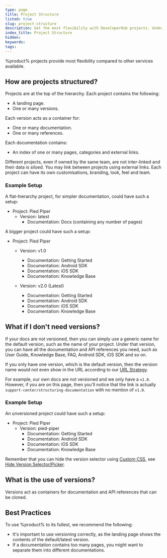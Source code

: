 ```yaml
---
type: page
title: Project Structure
listed: true
slug: project-structure
description: Get the most flexibility with DeveloperHub projects. Understand how projects are structured with landing pages, versions, documentation, and references. Customize branding, look, and team. Learn the best practices for versioning and organizing your docs effectively.
index_title: Project Structure
hidden: 
keywords: 
tags: 
---
```



%product% projects provide most flexibility compared to other services available.

## How are projects structured?

Projects are at the top of the hierarchy. Each project contains the following:

- A landing page.
- One or many versions.

Each version acts as a container for:

- One or many documentation.
- One or many references.

Each documentation contains:

- An index of one or many pages, categories and external links.

Different projects, even if owned by the same team, are not inter-linked and their data is siloed. You may link between projects using external links. Each project can have its own customisations, branding, look, feel and team.

### Example Setup

A flat-hierarchy project, for simpler documentation, could have such a setup:

- Project: Pied Piper
    - Version: latest
        - Documentation: Docs (containing any number of pages)

A bigger project could have such a setup:

- Project: Pied Piper
    - Version: v1.0
        - Documentation: Getting Started
        - Documentation: Android SDK
        - Documentation: iOS SDK
        - Documentation: Knowledge Base

    - Version: v2.0 (Latest)
        - Documentation: Getting Started
        - Documentation: Android SDK
        - Documentation: iOS SDK
        - Documentation: Knowledge Base

## What if I don't need versions?

If your docs are not versioned, then you can simply use a generic name for the default version, such as the name of your project. Under that version, you can have all the documentation and API references you need, such as User Guide, Knowledge Base, FAQ, Android SDK, iOS SDK and so on.

If you only have one version, which is the default version, then the version name would not even show in the URL according to our [URL Strategy](/support-center/previewing-documentation#url-strategy).

For example, our own docs are not versioned and we only have a `v1.0`. However, if you are on this page, then you'll notice that the link is actually `support-center/structuring-documentation` with no mention of `v1.0`.

### Example Setup

An unversioned project could have such a setup:

- Project: Pied Piper
    - Version: pied-piper
        - Documentation: Getting Started
        - Documentation: Android SDK
        - Documentation: iOS SDK
        - Documentation: Knowledge Base

Remember that you can hide the version selector using [Custom CSS](/support-center/custom-css), see [Hide Version Selector/Picker](/support-center/css-customisations#hide-version-selectorpicker).

## What is the use of versions?

Versions act as containers for documentation and API references that can be cloned.

## Best Practices

To use %product% to its fullest, we recommend the following:

- It's important to use versioning correctly, as the landing page shows the contents of the default/latest version.
- If a documentation contains too many pages, you might want to separate them into different documentations.


